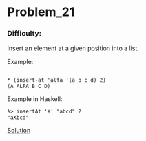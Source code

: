 # Problem_21
### Difficulty: 
Insert an element at a given position into a list.

Example:

```

* (insert-at 'alfa '(a b c d) 2)
(A ALFA B C D)
```
Example in Haskell:

```
λ> insertAt 'X' "abcd" 2
"aXbcd"
```
[Solution](https://wiki.haskell.org/99_questions/Solutions/21)
